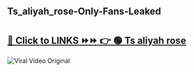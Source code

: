 
 ## Ts_aliyah_rose-Only-Fans-Leaked

# <h2><a href="https://clipsfans.com/Ts_aliyah_rose&ref=git">🔗 Click to LINKS ⏩⏩ 👉 🟢 Ts aliyah rose </a></h2>

<a href="https://clipsfans.com/Ts_aliyah_rose&ref=git" rel="nofollow" data-target="animated-image.originalLink"><img src="https://i.ibb.co.com/xMMVF88/686577567.gif" alt="Viral Video Original" style="max-width: 100%; display: inline-block;" data-target="animated-image.originalImage"></a>
